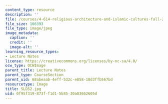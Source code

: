 ```yaml
---
content_type: resource
description: ''
file: /courses/4-614-religious-architecture-and-islamic-cultures-fall-2002/0f95f319873ff1d15b8530a83662605d_SLD52.jpg
file_size: 166393
file_type: image/jpeg
image_metadata:
  caption: ''
  credit: ''
  image-alt: ''
learning_resource_types:
- Lecture Notes
license: https://creativecommons.org/licenses/by-nc-sa/4.0/
ocw_type: OCWImage
parent_title: Lecture Notes
parent_type: CourseSection
parent_uid: 68abeaab-4eff-532c-e858-18d3ffb567bd
resourcetype: Image
title: SLD52.jpg
uid: 0f95f319-873f-f1d1-5b85-30a83662605d
---
```

